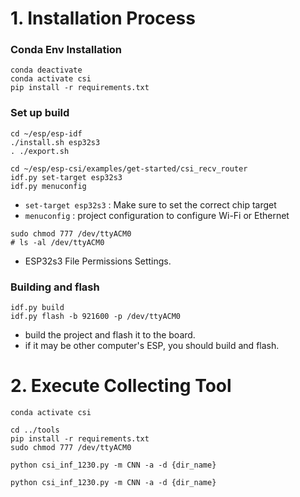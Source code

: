 
# 1. Installation Process

### Conda Env Installation

```
conda deactivate
conda activate csi
pip install -r requirements.txt 
```

### Set up build
```
cd ~/esp/esp-idf
./install.sh esp32s3
. ./export.sh
```

```
cd ~/esp/esp-csi/examples/get-started/csi_recv_router
idf.py set-target esp32s3
idf.py menuconfig
```
- `set-target esp32s3` : Make sure to set the correct chip target
- `menuconfig` : project configuration to configure Wi-Fi or Ethernet

```
sudo chmod 777 /dev/ttyACM0
# ls -al /dev/ttyACM0
```
- ESP32s3 File Permissions Settings.


### Building  and flash
```
idf.py build
idf.py flash -b 921600 -p /dev/ttyACM0
```
- build the project and flash it to the board.
- if it may be other computer's ESP, you should build and flash.


# 2. Execute Collecting Tool
```
conda activate csi

cd ../tools
pip install -r requirements.txt
sudo chmod 777 /dev/ttyACM0

python csi_inf_1230.py -m CNN -a -d {dir_name}
```

```
python csi_inf_1230.py -m CNN -a -d {dir_name}
```
